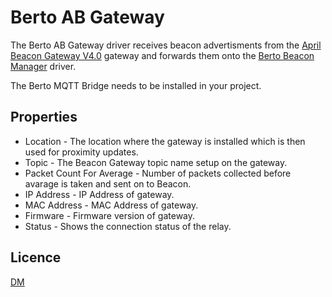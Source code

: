 # Berto AB Gateway

The Berto AB Gateway driver receives beacon advertisments from the [April Beacon Gateway V4.0](https://blog.aprbrother.com/product/ab-ble-gateway-4-0) gateway and forwards them onto the [Berto Beacon Manager](../../src/Berto_BeaconManager/README.md) driver.

The Berto MQTT Bridge needs to be installed in your project.

## Properties

* Location - The location where the gateway is installed which is then used for proximity updates.
* Topic - The Beacon Gateway topic name setup on the gateway.
* Packet Count For Average - Number of packets collected before avarage is taken and sent on to Beacon.
* IP Address - IP Address of gateway.
* MAC Address - MAC Address of gateway.
* Firmware - Firmware version of gateway.
* Status - Shows the connection status of the relay.

## Licence

[DM](../../LICENSE.md)